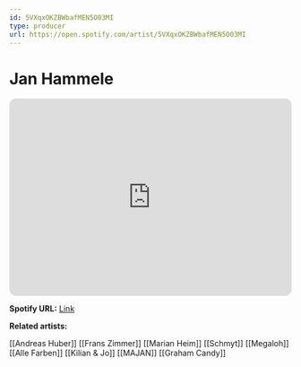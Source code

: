 ```yaml
---
id: 5VXqxOKZBWbafMEN5O03MI
type: producer
url: https://open.spotify.com/artist/5VXqxOKZBWbafMEN5O03MI
---
```

# Jan Hammele

<iframe style="border-radius:12px" src="https://open.spotify.com/embed/artist/5VXqxOKZBWbafMEN5O03MI" width="100%" height="352" frameBorder="0" allowfullscreen="" allow="autoplay; clipboard-write; encrypted-media; fullscreen; picture-in-picture" loading="lazy"></iframe>

**Spotify URL:** [Link](https://open.spotify.com/artist/5VXqxOKZBWbafMEN5O03MI)

**Related artists:**

[[Andreas Huber]]
[[Frans Zimmer]]
[[Marian Heim]]
[[Schmyt]]
[[Megaloh]]
[[Alle Farben]]
[[Kilian & Jo]]
[[MAJAN]]
[[Graham Candy]]
